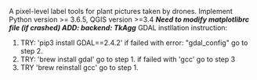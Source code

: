 A pixel-level label tools for plant pictures taken by drones.
Implement Python version >= 3.6.5, QGIS version >=3.4
***Need to modify matplotlibrc file (if crashed) ADD: backend: TkAgg***
GDAL instllation instruction:
1. TRY: 'pip3 install GDAL==2.4.2'
   if failed with error: "gdal_config" go to step 2.
2. TRY: 'brew install gdal'
   go to step 1.
   if failed with 'gcc' go to step 3
3. TRY 'brew reinstall gcc'
   go to step 1.

 

